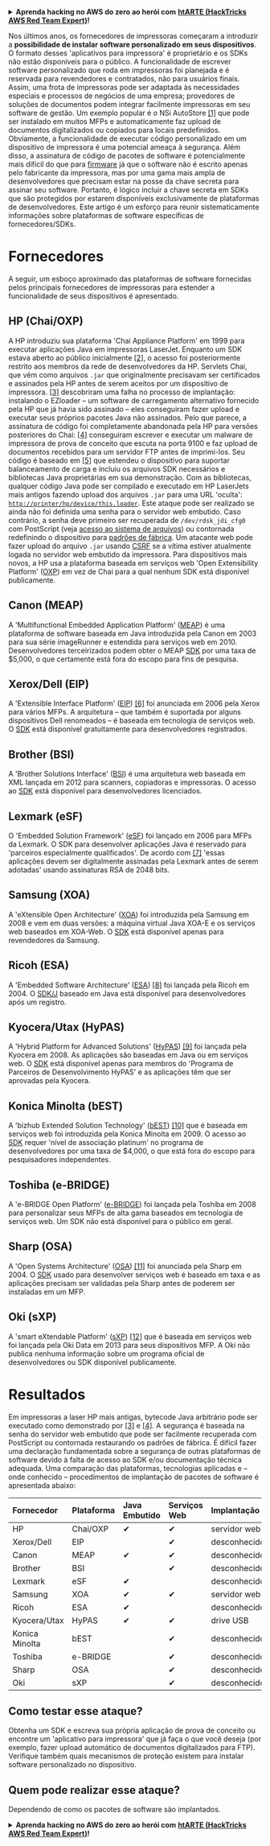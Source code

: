 <details>

<summary><strong>Aprenda hacking no AWS do zero ao herói com</strong> <a href="https://training.hacktricks.xyz/courses/arte"><strong>htARTE (HackTricks AWS Red Team Expert)</strong></a><strong>!</strong></summary>

Outras formas de apoiar o HackTricks:

* Se você quer ver sua **empresa anunciada no HackTricks** ou **baixar o HackTricks em PDF** Confira os [**PLANOS DE ASSINATURA**](https://github.com/sponsors/carlospolop)!
* Adquira o [**merchandising oficial do PEASS & HackTricks**](https://peass.creator-spring.com)
* Descubra [**A Família PEASS**](https://opensea.io/collection/the-peass-family), nossa coleção de [**NFTs**](https://opensea.io/collection/the-peass-family) exclusivos
* **Junte-se ao grupo** 💬 [**Discord**](https://discord.gg/hRep4RUj7f) ou ao [**grupo do telegram**](https://t.me/peass) ou **siga** me no **Twitter** 🐦 [**@carlospolopm**](https://twitter.com/carlospolopm)**.**
* **Compartilhe suas técnicas de hacking enviando PRs para os repositórios github do** [**HackTricks**](https://github.com/carlospolop/hacktricks) e [**HackTricks Cloud**](https://github.com/carlospolop/hacktricks-cloud).

</details>


Nos últimos anos, os fornecedores de impressoras começaram a introduzir a **possibilidade de instalar software personalizado em seus dispositivos**. O formato desses 'aplicativos para impressora' é proprietário e os SDKs não estão disponíveis para o público. A funcionalidade de escrever software personalizado que roda em impressoras foi planejada e é reservada para revendedores e contratados, não para usuários finais. Assim, uma frota de impressoras pode ser adaptada às necessidades especiais e processos de negócios de uma empresa; provedores de soluções de documentos podem integrar facilmente impressoras em seu software de gestão. Um exemplo popular é o NSi AutoStore [\[1\]](http://hacking-printers.net/wiki/index.php/Software_packages#cite_note-1) que pode ser instalado em muitos MFPs e automaticamente faz upload de documentos digitalizados ou copiados para locais predefinidos. Obviamente, a funcionalidade de executar código personalizado em um dispositivo de impressora é uma potencial ameaça à segurança. Além disso, a assinatura de código de pacotes de software é potencialmente mais difícil do que para [firmware](http://hacking-printers.net/wiki/index.php/Firmware_updates) já que o software não é escrito apenas pelo fabricante da impressora, mas por uma gama mais ampla de desenvolvedores que precisam estar na posse da chave secreta para assinar seu software. Portanto, é lógico incluir a chave secreta em SDKs que são protegidos por estarem disponíveis exclusivamente de plataformas de desenvolvedores. Este artigo é um esforço para reunir sistematicamente informações sobre plataformas de software específicas de fornecedores/SDKs.

# Fornecedores

A seguir, um esboço aproximado das plataformas de software fornecidas pelos principais fornecedores de impressoras para estender a funcionalidade de seus dispositivos é apresentado.

## HP \(Chai/OXP\)

A HP introduziu sua plataforma 'Chai Appliance Platform' em 1999 para executar aplicações Java em impressoras LaserJet. Enquanto um SDK estava aberto ao público inicialmente [\[2\]](http://hacking-printers.net/wiki/index.php/Software_packages#cite_note-2), o acesso foi posteriormente restrito aos membros da rede de desenvolvedores da HP. Servlets Chai, que vêm como arquivos `.jar` que originalmente precisavam ser certificados e assinados pela HP antes de serem aceitos por um dispositivo de impressora. [\[3\]](http://hacking-printers.net/wiki/index.php/Software_packages#cite_note-phenoelit2002embedded-3) descobriram uma falha no processo de implantação: instalando o EZloader – um software de carregamento alternativo fornecido pela HP que já havia sido assinado – eles conseguiram fazer upload e executar seus próprios pacotes Java não assinados. Pelo que parece, a assinatura de código foi completamente abandonada pela HP para versões posteriores do Chai: [\[4\]](http://hacking-printers.net/wiki/index.php/Software_packages#cite_note-mueller2016printers-4) conseguiram escrever e executar um malware de impressora de prova de conceito que escuta na porta 9100 e faz upload de documentos recebidos para um servidor FTP antes de imprimi-los. Seu código é baseado em [\[5\]](http://hacking-printers.net/wiki/index.php/Software_packages#cite_note-5) que estendeu o dispositivo para suportar balanceamento de carga e incluiu os arquivos SDK necessários e bibliotecas Java proprietárias em sua demonstração. Com as bibliotecas, qualquer código Java pode ser compilado e executado em HP LaserJets mais antigos fazendo upload dos arquivos `.jar` para uma URL 'oculta': [`http://printer/hp/device/this.loader`](http://printer/hp/device/this.loader). Este ataque pode ser realizado se ainda não foi definida uma senha para o servidor web embutido. Caso contrário, a senha deve primeiro ser recuperada de `/dev/rdsk_jdi_cfg0` com PostScript \(veja [acesso ao sistema de arquivos](http://hacking-printers.net/wiki/index.php/File_system_access)\) ou contornada redefinindo o dispositivo para [padrões de fábrica](http://hacking-printers.net/wiki/index.php/Factory_defaults). Um atacante web pode fazer upload do arquivo `.jar` usando [CSRF](https://en.wikipedia.org/wiki/Cross-site_request_forgery) se a vítima estiver atualmente logada no servidor web embutido da impressora. Para dispositivos mais novos, a HP usa a plataforma baseada em serviços web 'Open Extensibility Platform' \([OXP](https://developers.hp.com/oxp/)\) em vez de Chai para a qual nenhum SDK está disponível publicamente.

## Canon \(MEAP\)

A 'Multifunctional Embedded Application Platform' \([MEAP](http://www.developersupport.canon.com/faq/335#t335n18)\) é uma plataforma de software baseada em Java introduzida pela Canon em 2003 para sua série imageRunner e estendida para serviços web em 2010. Desenvolvedores terceirizados podem obter o MEAP [SDK](http://developersupport.canon.com/content/meap-sdk-0) por uma taxa de $5,000, o que certamente está fora do escopo para fins de pesquisa.

## Xerox/Dell \(EIP\)

A 'Extensible Interface Platform' \([EIP](http://www.office.xerox.com/eip/enus.html)\) [\[6\]](http://hacking-printers.net/wiki/index.php/Software_packages#cite_note-6) foi anunciada em 2006 pela Xerox para vários MFPs. A arquitetura – que também é suportada por alguns dispositivos Dell renomeados – é baseada em tecnologia de serviços web. O [SDK](http://www.office.xerox.com/eip/enus.html) está disponível gratuitamente para desenvolvedores registrados.

## Brother \(BSI\)

A 'Brother Solutions Interface' \([BSI](https://www.brother-usa.com/lp/civ/bsi.aspx)\) é uma arquitetura web baseada em XML lançada em 2012 para scanners, copiadoras e impressoras. O acesso ao [SDK](https://www.brother-usa.com/lp/civ/home.aspx) está disponível para desenvolvedores licenciados.

## Lexmark \(eSF\)

O 'Embedded Solution Framework' \([eSF](http://www.lexmark-emea.com/usa/BSD_solution_catalouge.pdf)\) foi lançado em 2006 para MFPs da Lexmark. O SDK para desenvolver aplicações Java é reservado para 'parceiros especialmente qualificados'. De acordo com [\[7\]](http://hacking-printers.net/wiki/index.php/Software_packages#cite_note-7) 'essas aplicações devem ser digitalmente assinadas pela Lexmark antes de serem adotadas' usando assinaturas RSA de 2048 bits.

## Samsung \(XOA\)

A 'eXtensible Open Architecture' \([XOA](http://samsungprintingsolutions.com/2015/02/can-samsungs-extensible-open-architecture-xoa/)\) foi introduzida pela Samsung em 2008 e vem em duas versões: a máquina virtual Java XOA-E e os serviços web baseados em XOA-Web. O [SDK](http://xoapartnerportal.com/) está disponível apenas para revendedores da Samsung.

## Ricoh \(ESA\)

A 'Embedded Software Architecture' \([ESA](https://www.ricoh.com/esa/)\) [\[8\]](http://hacking-printers.net/wiki/index.php/Software_packages#cite_note-8) foi lançada pela Ricoh em 2004. O [SDK/J](http://www.ricoh-developer.com/content/device-sdk-type-j-sdkj-overview) baseado em Java está disponível para desenvolvedores após um registro.

## Kyocera/Utax \(HyPAS\)

A 'Hybrid Platform for Advanced Solutions' \([HyPAS](http://usa.kyoceradocumentsolutions.com/americas/jsp/Kyocera/hypas_overview.jsp)\) [\[9\]](http://hacking-printers.net/wiki/index.php/Software_packages#cite_note-9) foi lançada pela Kyocera em 2008. As aplicações são baseadas em Java ou em serviços web. O [SDK](https://www.kyoceradocumentsolutions.eu/index/document_solutions/HyPAS/hypas_developer_partner.html) está disponível apenas para membros do 'Programa de Parceiros de Desenvolvimento HyPAS' e as aplicações têm que ser aprovadas pela Kyocera.

## Konica Minolta \(bEST\)

A 'bizhub Extended Solution Technology' \([bEST](https://best.kmbs.us/)\) [\[10\]](http://hacking-printers.net/wiki/index.php/Software_packages#cite_note-10) que é baseada em serviços web foi introduzida pela Konica Minolta em 2009. O acesso ao [SDK](https://best.kmbs.us/pages/levels.php) requer 'nível de associação platinum' no programa de desenvolvedores por uma taxa de $4,000, o que está fora do escopo para pesquisadores independentes.

## Toshiba \(e-BRIDGE\)

A 'e-BRIDGE Open Platform' \([e-BRIDGE](http://www.estudio.com.sg/solutions_ebridge.aspx)\) foi lançada pela Toshiba em 2008 para personalizar seus MFPs de alta gama baseados em tecnologia de serviços web. Um SDK não está disponível para o público em geral.

## Sharp \(OSA\)

A 'Open Systems Architecture' \([OSA](http://siica.sharpusa.com/Document-Systems/Sharp-OSA)\) [\[11\]](http://hacking-printers.net/wiki/index.php/Software_packages#cite_note-11) foi anunciada pela Sharp em 2004. O [SDK](http://sharp-partners.com/us/PartnerPrograms/DeveloperProgram/tabid/722/Default.aspx) usado para desenvolver serviços web é baseado em taxa e as aplicações precisam ser validadas pela Sharp antes de poderem ser instaladas em um MFP.

## Oki \(sXP\)

A 'smart eXtendable Platform' \([sXP](http://www.oki.com/en/press/2014/09/z14053e.html)\) [\[12\]](http://hacking-printers.net/wiki/index.php/Software_packages#cite_note-12) que é baseada em serviços web foi lançada pela Oki Data em 2013 para seus dispositivos MFP. A Oki não publica nenhuma informação sobre um programa oficial de desenvolvedores ou SDK disponível publicamente.

# Resultados

Em impressoras a laser HP mais antigas, bytecode Java arbitrário pode ser executado como demonstrado por [\[3\]](http://hacking-printers.net/wiki/index.php/Software_packages#cite_note-phenoelit2002embedded-3) e [\[4\]](http://hacking-printers.net/wiki/index.php/Software_packages#cite_note-mueller2016printers-4). A segurança é baseada na senha do servidor web embutido que pode ser facilmente recuperada com PostScript ou contornada restaurando os padrões de fábrica. É difícil fazer uma declaração fundamentada sobre a segurança de outras plataformas de software devido à falta de acesso ao SDK e/ou documentação técnica adequada. Uma comparação das plataformas, tecnologias aplicadas e – onde conhecido – procedimentos de implantação de pacotes de software é apresentada abaixo:

| Fornecedor | Plataforma | Java Embutido | Serviços Web | Implantação |
| :--- | :--- | :--- | :--- | :--- |
| HP | Chai/OXP | ✔ | ✔ | servidor web |
| Xerox/Dell | EIP |  | ✔ | desconhecido |
| Canon | MEAP | ✔ | ✔ | desconhecido |
| Brother | BSI |  | ✔ | desconhecido |
| Lexmark | eSF | ✔ |  | desconhecido |
| Samsung | XOA | ✔ | ✔ | servidor web |
| Ricoh | ESA | ✔ |  | desconhecido |
| Kyocera/Utax | HyPAS | ✔ | ✔ | drive USB |
| Konica Minolta | bEST |  | ✔ | desconhecido |
| Toshiba | e-BRIDGE |  | ✔ | desconhecido |
| Sharp | OSA |  | ✔ | desconhecido |
| Oki | sXP |  | ✔ | desconhecido |

## **Como testar esse ataque?**

Obtenha um SDK e escreva sua própria aplicação de prova de conceito ou encontre um 'aplicativo para impressora' que já faça o que você deseja \(por exemplo, fazer upload automático de documentos digitalizados para FTP\). Verifique também quais mecanismos de proteção existem para instalar software personalizado no dispositivo.

## **Quem pode realizar esse ataque?**

Dependendo de como os pacotes de software são implantados.



<details>

<summary><strong>Aprenda hacking no AWS do zero ao herói com</strong> <a href="https://training.hacktricks.xyz/courses/arte"><strong>htARTE (HackTricks AWS Red Team Expert)</strong></a><strong>!</strong></summary>

Outras formas de apoiar o HackTricks:

* Se você quer ver sua **empresa anunciada no HackTricks** ou **baixar o HackTricks em PDF** Confira os [**PLANOS DE ASSINATURA**](https://github.com/sponsors/carlospolop)!
* Adquira o [**merchandising oficial do PEASS & HackTricks**](https://peass.creator-spring.com)
* Descubra [**A Família PEASS**](https://opensea.io/collection/the-peass-family), nossa coleção de [**NFTs**](https://opensea.io/collection/the-peass-family) exclusivos
* **Junte-se ao grupo** 💬 [**Discord**](https://discord.gg/hRep4RUj7f) ou ao [**grupo do telegram**](https://t.me/peass) ou **siga** me no **Twitter** 🐦 [**@carlospolopm**](https://twitter.com/carlospolopm)**.**
* **Compartilhe suas técnicas de hacking enviando PRs para os repositórios github do** [**HackTricks**](https://github.com/carlospolop/hacktricks) e [**HackTricks Cloud**](https://github.com/carlospolop/hacktricks-cloud).

</details>
